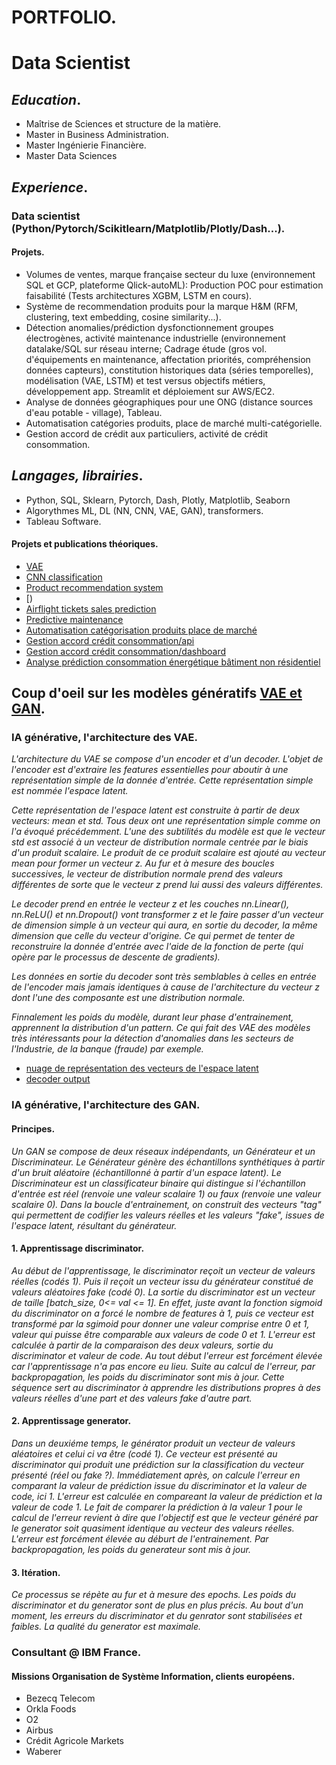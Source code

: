 # PORTFOLIO.
# Data Scientist

## **_Education_**.
- Maîtrise de Sciences et structure de la matière.
- Master in Business Administration.
- Master Ingénierie Financière.
- Master Data Sciences

## **_Experience_**.
### Data scientist (Python/Pytorch/Scikitlearn/Matplotlib/Plotly/Dash...).
#### Projets.
- Volumes de ventes, marque française secteur du luxe (environnement SQL et GCP, plateforme Qlick-autoML): Production POC pour estimation faisabilité (Tests architectures XGBM, LSTM en cours).
- Système de recommendation produits pour la marque H&M (RFM, clustering, text embedding, cosine similarity...).
- Détection anomalies/prédiction dysfonctionnement groupes électrogènes, activité maintenance industrielle (environnement datalake/SQL sur réseau interne; Cadrage étude (gros vol. d'équipements en maintenance, affectation priorités, compréhension données capteurs), constitution historiques data (séries temporelles), modélisation (VAE, LSTM) et test versus objectifs métiers, développement app. Streamlit et déploiement sur AWS/EC2.
- Analyse de données géographiques pour une ONG (distance sources d'eau potable - village), Tableau.
- Automatisation catégories produits, place de marché multi-catégorielle.
- Gestion accord de crédit aux particuliers, activité de crédit consommation.

## **_Langages, librairies_**.
- Python, SQL, Sklearn, Pytorch, Dash, Plotly, Matplotlib, Seaborn
- Algorythmes ML, DL (NN, CNN, VAE, GAN), transformers.
- Tableau Software.

#### Projets et publications théoriques.
- [VAE](https://github.com/DSAGRO3F/VAE_MNIST)
- [CNN classification](https://github.com/DSAGRO3F/CNN_image_classification)
- [Product recommendation system](https://github.com/DSAGRO3F/product_recommendation_system.git)
- [)
- [Airflight tickets sales prediction](https://github.com/DSAGRO3F/airflight_pytorch)
- [Predictive maintenance](https://github.com/DSAGRO3F/pm_git_api_V3)
- [Automatisation catégorisation produits place de marché](https://github.com/DSAGRO3F/product_classification_automation)
- [Gestion accord crédit consommation/api](https://github.com/DSAGRO3F/risk_rating_api)
- [Gestion accord crédit consommation/dashboard](https://github.com/DSAGRO3F/risk_rating_dashboard)
- [Analyse prédiction consommation énergétique bâtiment non résidentiel](https://github.com/DSAGRO3F/Analyse_predictive_batiment_energetique_CO2)


## Coup d'oeil sur les modèles génératifs [VAE et GAN](https://github.com/DSAGRO3F/portfolio/blob/main/generative_models).
### IA générative, l'architecture des VAE.
_L'architecture du VAE se compose d'un encoder et d'un decoder. L'objet de l'encoder est d'extraire les features essentielles pour aboutir à une représentation simple de la donnée d'entrée. Cette représentation simple est nommée l'espace latent._

_Cette représentation de l'espace latent est construite à partir de deux vecteurs: mean et std. Tous deux ont une représentation simple comme on l'a évoqué précédemment. L'une des subtilités du modèle est que le vecteur std est associé à un vecteur de distribution normale centrée par le biais d'un produit scalaire. Le produit de ce produit scalaire est ajouté au vecteur mean pour former un vecteur z._
_Au fur et à mesure des boucles successives, le vecteur de distribution normale prend des valeurs différentes de sorte que le vecteur z prend lui aussi des valeurs différentes._

_Le decoder prend en entrée le vecteur z et les couches nn.Linear(), nn.ReLU() et nn.Dropout() vont transformer z et le faire passer d'un vecteur de dimension simple à un vecteur qui aura, en sortie du decoder, la même dimension que celle du vecteur d'origine. Ce qui permet de tenter de reconstruire la donnée d'entrée avec l'aide de la fonction de perte (qui opère par le processus de descente de gradients)._

_Les données en sortie du decoder sont très semblables à celles en entrée de l'encoder mais jamais identiques à cause de l'architecture du vecteur z dont l'une des composante est une distribution normale._

_Finnalement les poids du modèle, durant leur phase d'entrainement, apprennent la distribution d'un pattern. Ce qui fait des VAE des modèles très intéressants pour la détection d'anomalies dans les secteurs de l'Industrie, de la banque (fraude) par exemple._

- [nuage de représentation des vecteurs de l'espace latent](https://drive.google.com/file/d/103Ic8UWLj6mqW-zEshQiReZxLU3HAItz/view?usp=sharing)
- [decoder output](https://drive.google.com/file/d/1W_-V5tk4TYbYmuquczgfmBYIYuEm4qeo/view?usp=drive_link)


### IA générative, l'architecture des GAN.
#### Principes.
_Un GAN se compose de deux réseaux indépendants, un Générateur et un Discriminateur._
_Le Générateur génère des échantillons synthétiques à partir d'un bruit aléatoire (échantillonné à partir d'un espace latent)._
_Le Discriminateur est un classificateur binaire qui distingue si l'échantillon d'entrée est réel (renvoie une valeur scalaire 1) ou faux (renvoie une valeur scalaire 0)._
_Dans la boucle d'entrainement, on construit des vecteurs "tag" qui permettent de codifier les valeurs réelles et les valeurs "fake", issues de l'espace latent, résultant du générateur._

#### 1. Apprentissage discriminator.
_Au début de l'apprentissage, le discriminator reçoit un vecteur de valeurs réelles (codés 1)._
_Puis il reçoit un vecteur issu du générateur constitué de valeurs aléatoires fake (codé 0)._
_La sortie du discriminator est un vecteur de taille [batch_size, 0<= val <= 1]. En effet, juste avant la fonction sigmoid du discriminator on a forcé le nombre de features à 1, puis ce vecteur est transformé par la sgimoid pour donner une valeur comprise entre 0 et 1, valeur qui puisse être comparable aux valeurs de code 0 et 1._
_L'erreur est calculée à partir de la comparaison des deux valeurs, sortie du discriminator et valeur de code._
_Au tout début l'erreur est forcément élevée car l'apprentissage n'a pas encore eu lieu._
_Suite au calcul de l'erreur, par backpropagation, les poids du discriminator sont mis à jour._
_Cette séquence sert au discriminator à apprendre les distributions propres à des valeurs réelles d'une part et des valeurs fake d'autre part._

#### 2. Apprentissage generator.
_Dans un deuxiéme temps, le générator produit un vecteur de valeurs aléatoires et celui ci va être (codé 1)._
_Ce vecteur est présenté au discriminator qui produit une prédiction sur la classification du vecteur présenté (réel ou fake ?)._
_Immédiatement après, on calcule l'erreur en comparant la valeur de prédiction issue du discriminator et la valeur de code, ici 1._
_L'erreur est calculée en compareant la valeur de prédiction et la valeur de code 1._
_Le fait de comparer la prédiction à la valeur 1 pour le calcul de l'erreur revient à dire que l'objectif est que le vecteur généré par le generator soit quasiment identique au vecteur des valeurs réelles._
_L'erreur est forcément élevée au déburt de l'entrainement._
_Par backpropagation, les poids du generateur sont mis à jour._

#### 3. Itération.
_Ce processus se répète au fur et à mesure des epochs._
_Les poids du discriminator et du generator sont de plus en plus précis._
_Au bout d'un moment, les erreurs du discriminator et du genrator sont stabilisées et faibles. La qualité du generator est maximale._

### Consultant @ IBM France.
#### Missions Organisation de Système Information, clients européens.
- Bezecq Telecom
- Orkla Foods
- O2
- Airbus
- Crédit Agricole Markets
- Waberer


